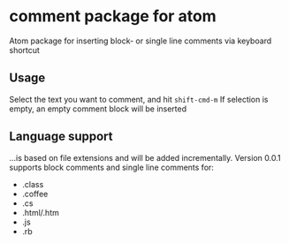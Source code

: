 # comment package for atom

Atom package for inserting block- or single line comments via keyboard shortcut

## Usage
Select the text you want to comment, and hit ```shift-cmd-m```
If selection is empty, an empty comment block will be inserted

## Language support
...is based on file extensions and will be added incrementally.
Version 0.0.1 supports block comments and single line comments for:
* .class
* .coffee
* .cs
* .html/.htm
* .js
* .rb
